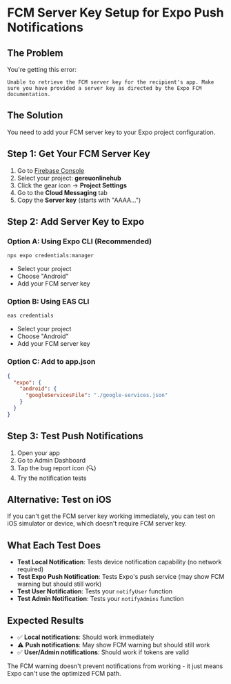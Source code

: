 # FCM Server Key Setup for Expo Push Notifications

## The Problem
You're getting this error:
```
Unable to retrieve the FCM server key for the recipient's app. Make sure you have provided a server key as directed by the Expo FCM documentation.
```

## The Solution
You need to add your FCM server key to your Expo project configuration.

## Step 1: Get Your FCM Server Key

1. Go to [Firebase Console](https://console.firebase.google.com/)
2. Select your project: **gereuonlinehub**
3. Click the gear icon → **Project Settings**
4. Go to the **Cloud Messaging** tab
5. Copy the **Server key** (starts with "AAAA...")

## Step 2: Add Server Key to Expo

### Option A: Using Expo CLI (Recommended)
```bash
npx expo credentials:manager
```
- Select your project
- Choose "Android"
- Add your FCM server key

### Option B: Using EAS CLI
```bash
eas credentials
```
- Select your project
- Choose "Android"
- Add your FCM server key

### Option C: Add to app.json
```json
{
  "expo": {
    "android": {
      "googleServicesFile": "./google-services.json"
    }
  }
}
```

## Step 3: Test Push Notifications

1. Open your app
2. Go to Admin Dashboard
3. Tap the bug report icon (🔍)
4. Try the notification tests

## Alternative: Test on iOS
If you can't get the FCM server key working immediately, you can test on iOS simulator or device, which doesn't require FCM server key.

## What Each Test Does

- **Test Local Notification**: Tests device notification capability (no network required)
- **Test Expo Push Notification**: Tests Expo's push service (may show FCM warning but should still work)
- **Test User Notification**: Tests your `notifyUser` function
- **Test Admin Notification**: Tests your `notifyAdmins` function

## Expected Results

- ✅ **Local notifications**: Should work immediately
- ⚠️ **Push notifications**: May show FCM warning but should still work
- ✅ **User/Admin notifications**: Should work if tokens are valid

The FCM warning doesn't prevent notifications from working - it just means Expo can't use the optimized FCM path.
